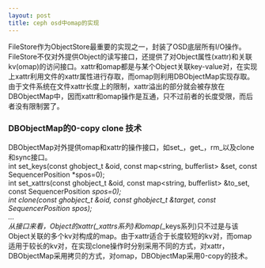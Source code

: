```yaml
---
layout: post
title: ceph osd中omap的实现
---
```


FileStore作为ObjectStore最重要的实现之一，封装了OSD底层所有I/O操作。FileStore不仅对外提供Object的读写接口，还提供了对Object属性(xattr)和关联kv(omap)的访问接口。xattr和omap都是与某个Object关联key-value对，在实现上xattr利用文件的xattr属性进行存取，而omap则利用DBObjectMap实现存取。由于文件系统在文件xattr长度上的限制，xattr溢出的部分就会被存放在DBObjectMap中，因而xattr和omap操作是互通，只不过前者的长度受限，而后者没有限制罢了。<br>

### DBObjectMap的0-copy clone 技术
DBObjectMap对外提供omap和xattr的操作接口，如set_，get_，rm_以及clone和sync接口。<br>
   int set_keys(const ghobject_t &oid, const map<string, bufferlist> &set, const SequencerPosition *spos=0); <br>
   int set_xattrs(const ghobject_t &oid,  const map<string, bufferlist> &to_set,  const SequencerPosition *spos=0); <br>
   int clone(const ghobject_t &oid, const ghobject_t &target, const SequencerPosition *spos); <br>
   ...<br>
从接口来看，Object的xattr(*_xattrs系列)和omap(*_keys系列)只不过是与该Object关联的多个kv对构成的map。由于xattr适合于长度较短的kv对，而omap适用于较长的kv对，在实现clone操作时分别采用不同的方式，对xattr，DBObjectMap采用拷贝的方式，对omap，DBObjectMap采用0-copy的技术。
